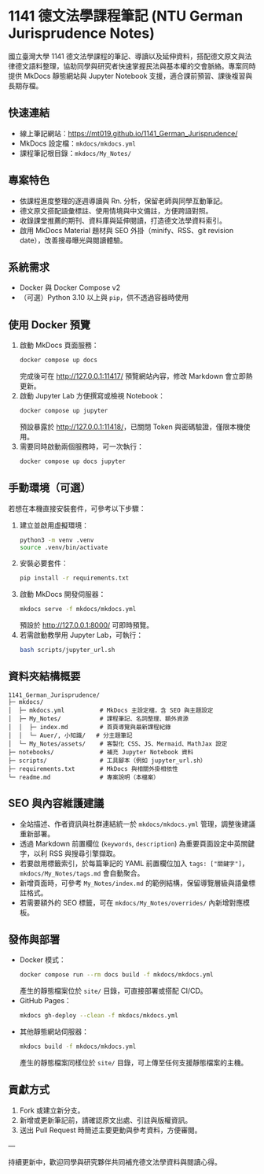 # 1141 德文法學課程筆記 (NTU German Jurisprudence Notes)

國立臺灣大學 1141 德文法學課程的筆記、導讀以及延伸資料，搭配德文原文與法律德文語料整理，協助同學與研究者快速掌握民法與基本權的交會脈絡。專案同時提供 MkDocs 靜態網站與 Jupyter Notebook 支援，適合課前預習、課後複習與長期存檔。

## 快速連結
- 線上筆記網站：<https://mt019.github.io/1141_German_Jurisprudence/>
- MkDocs 設定檔：`mkdocs/mkdocs.yml`
- 課程筆記根目錄：`mkdocs/My_Notes/`

## 專案特色
- 依課程進度整理的逐週導讀與 Rn. 分析，保留老師與同學互動筆記。
- 德文原文搭配語彙標註、使用情境與中文備註，方便跨語對照。
- 收錄課堂推薦的期刊、資料庫與延伸閱讀，打造德文法學資料索引。
- 啟用 MkDocs Material 題材與 SEO 外掛（minify、RSS、git revision date），改善搜尋曝光與閱讀體驗。

## 系統需求
- Docker 與 Docker Compose v2
- （可選）Python 3.10 以上與 `pip`，供不透過容器時使用

## 使用 Docker 預覽
1. 啟動 MkDocs 頁面服務：
   ```bash
   docker compose up docs
   ```
   完成後可在 <http://127.0.0.1:11417/> 預覽網站內容，修改 Markdown 會立即熱更新。
2. 啟動 Jupyter Lab 方便撰寫或檢視 Notebook：
   ```bash
   docker compose up jupyter
   ```
   預設暴露於 <http://127.0.0.1:11418/>，已關閉 Token 與密碼驗證，僅限本機使用。
3. 需要同時啟動兩個服務時，可一次執行：
   ```bash
   docker compose up docs jupyter
   ```

## 手動環境（可選）
若想在本機直接安裝套件，可參考以下步驟：
1. 建立並啟用虛擬環境：
   ```bash
   python3 -m venv .venv
   source .venv/bin/activate
   ```
2. 安裝必要套件：
   ```bash
   pip install -r requirements.txt
   ```
3. 啟動 MkDocs 開發伺服器：
   ```bash
   mkdocs serve -f mkdocs/mkdocs.yml
   ```
   預設於 <http://127.0.0.1:8000/> 可即時預覽。
4. 若需啟動教學用 Jupyter Lab，可執行：
   ```bash
   bash scripts/jupyter_url.sh
   ```

## 資料夾結構概要
```text
1141_German_Jurisprudence/
├─ mkdocs/
│  ├─ mkdocs.yml          # MkDocs 主設定檔，含 SEO 與主題設定
│  ├─ My_Notes/           # 課程筆記、名詞整理、額外資源
│  │  ├─ index.md         # 首頁導覽與最新課程紀錄
│  │  └─ Auer/, 小知識/   # 分主題筆記
│  └─ My_Notes/assets/    # 客製化 CSS、JS、Mermaid、MathJax 設定
├─ notebooks/             # 補充 Jupyter Notebook 資料
├─ scripts/               # 工具腳本（例如 jupyter_url.sh）
├─ requirements.txt       # MkDocs 與相關外掛相依性
└─ readme.md              # 專案說明（本檔案）
```

## SEO 與內容維護建議
- 全站描述、作者資訊與社群連結統一於 `mkdocs/mkdocs.yml` 管理，調整後建議重新部署。
- 透過 Markdown 前置欄位 (`keywords`, `description`) 為重要頁面設定中英關鍵字，以利 RSS 與搜尋引擎擷取。
- 若要啟用標籤索引，於每篇筆記的 YAML 前置欄位加入 `tags: ["關鍵字"]`，`mkdocs/My_Notes/tags.md` 會自動聚合。
- 新增頁面時，可參考 `My_Notes/index.md` 的範例結構，保留導覽層級與語彙標註格式。
- 若需要額外的 SEO 標籤，可在 `mkdocs/My_Notes/overrides/` 內新增對應模板。

## 發佈與部署
- Docker 模式：
  ```bash
  docker compose run --rm docs build -f mkdocs/mkdocs.yml
  ```
  產生的靜態檔案位於 `site/` 目錄，可直接部署或搭配 CI/CD。
- GitHub Pages：
  ```bash
  mkdocs gh-deploy --clean -f mkdocs/mkdocs.yml
  ```
- 其他靜態網站伺服器：
  ```bash
  mkdocs build -f mkdocs/mkdocs.yml
  ```
  產生的靜態檔案同樣位於 `site/` 目錄，可上傳至任何支援靜態檔案的主機。

## 貢獻方式
1. Fork 或建立新分支。
2. 新增或更新筆記前，請確認原文出處、引註與版權資訊。
3. 送出 Pull Request 時簡述主要更動與參考資料，方便審閱。

—

持續更新中，歡迎同學與研究夥伴共同補充德文法學資料與閱讀心得。

